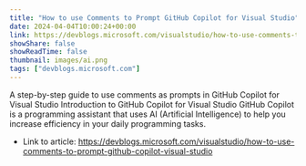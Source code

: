 ```yaml
---
title: "How to use Comments to Prompt GitHub Copilot for Visual Studio"
date: 2024-04-04T10:00:24+00:00
link: https://devblogs.microsoft.com/visualstudio/how-to-use-comments-to-prompt-github-copilot-visual-studio
showShare: false
showReadTime: false
thumbnail: images/ai.png
tags: ["devblogs.microsoft.com"]
---
```

A step-by-step guide to use comments as prompts in GitHub Copilot for Visual Studio Introduction to GitHub Copilot for Visual Studio GitHub Copilot is a programming assistant that uses AI (Artificial Intelligence) to help you increase efficiency in your daily programming tasks.

- Link to article: https://devblogs.microsoft.com/visualstudio/how-to-use-comments-to-prompt-github-copilot-visual-studio